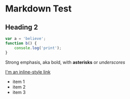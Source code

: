 # Markdown Test
## Heading 2

```js
var a = 'believe';
function b() {
    console.log('print');
}
```


Strong emphasis, aka bold, with **asterisks** or _underscores_

[I'm an inline-style link][1]

+ item 1
+ item 2
+ item 3



[1]: http://www.google.com